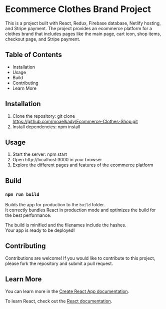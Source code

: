 # Ecommerce Clothes Brand Project

This is a project built with React, Redux, Firebase database, Netlify hosting, and Stripe payment. The project provides an ecommerce platform for a clothes brand that includes pages like the main page, cart icon, shop items, checkout page, and Stripe payment.

## Table of Contents
* Installation
* Usage
* Build
* Contributing
* Learn More

## Installation
1. Clone the repository: git clone https://github.com/moaelkady/Ecommerce-Clothes-Shop.git
2. Install dependencies: npm install

## Usage
1. Start the server: npm start
2. Open http://localhost:3000 in your browser
3. Explore the different pages and features of the ecommerce platform

## Build
### `npm run build`

Builds the app for production to the `build` folder.\
It correctly bundles React in production mode and optimizes the build for the best performance.

The build is minified and the filenames include the hashes.\
Your app is ready to be deployed!

## Contributing
Contributions are welcome! If you would like to contribute to this project, please fork the repository and submit a pull request.

## Learn More

You can learn more in the [Create React App documentation](https://facebook.github.io/create-react-app/docs/getting-started).

To learn React, check out the [React documentation](https://reactjs.org/).
